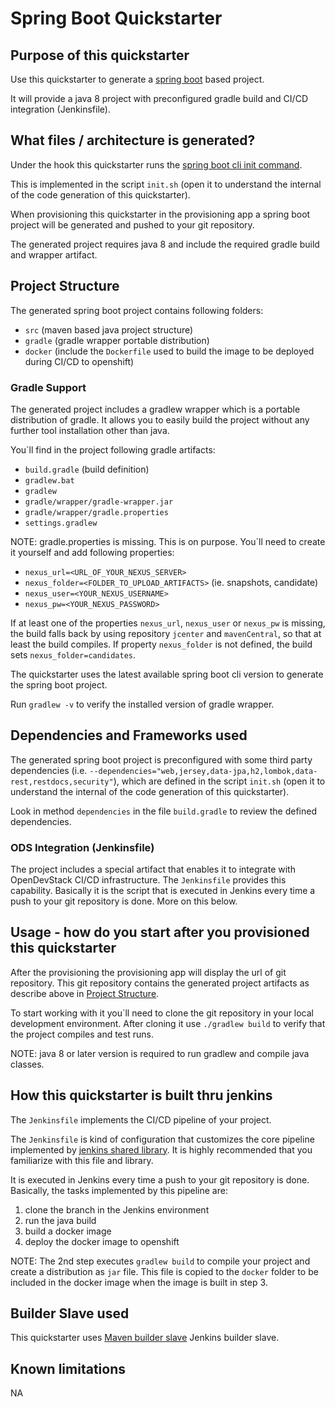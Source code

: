 # Spring Boot Quickstarter

## Purpose of this quickstarter
Use this quickstarter to generate a [spring boot](https://www.tutorialspoint.com/spring_boot/index.htm) based project.

It will provide a java 8 project with preconfigured gradle build and CI/CD integration (Jenkinsfile).

## What files / architecture is generated?
Under the hook this quickstarter runs the [spring boot cli init command](https://docs.spring.io/spring-boot/docs/current/reference/htmlsingle/#cli-init).

This is implemented in the script ```init.sh``` (open it to understand the internal of the code generation of this quickstarter).

When provisioning this quickstarter in the provisioning app a spring boot project will be generated and pushed to your git repository.

The generated project requires java 8 and include the required gradle build and wrapper artifact.

## Project Structure
The generated spring boot project contains following folders:
+ ```src``` (maven based java project structure)
+ ```gradle``` (gradle wrapper portable distribution)
+ ```docker``` (include the ```Dockerfile``` used to build the image to be deployed during CI/CD to openshift)

### Gradle Support
The generated project includes a gradlew wrapper which is a portable distribution of gradle.
It allows you to easily build the project without any further tool installation other than java.    

You´ll find in the project following gradle artifacts:
+ ```build.gradle``` (build definition)
+ ```gradlew.bat```
+ ```gradlew```
+ ```gradle/wrapper/gradle-wrapper.jar```
+ ```gradle/wrapper/gradle.properties```
+ ```settings.gradlew```

NOTE: gradle.properties is missing. This is on purpose. You´ll need to create it yourself and add following properties:
+ ```nexus_url=<URL_OF_YOUR_NEXUS_SERVER>```
+ ```nexus_folder=<FOLDER_TO_UPLOAD_ARTIFACTS>``` (ie. snapshots, candidate)
+ ```nexus_user=<YOUR_NEXUS_USERNAME>```
+ ```nexus_pw=<YOUR_NEXUS_PASSWORD>```

If at least one of the properties `nexus_url`, `nexus_user` or  `nexus_pw` is missing, the build falls back by using repository `jcenter` and `mavenCentral`, so that at least the build compiles.
If property `nexus_folder` is not defined, the build sets `nexus_folder=candidates`.

The quickstarter uses the latest available spring boot cli version to generate the spring boot project.

Run ```gradlew -v``` to verify the installed version of gradle wrapper.

## Dependencies and Frameworks used
The generated spring boot project is preconfigured with some third party dependencies (i.e. ```--dependencies="web,jersey,data-jpa,h2,lombok,data-rest,restdocs,security"```), which are defined in the script ```init.sh``` (open it to understand the internal of the code generation of this quickstarter).

Look in method ```dependencies``` in the file ```build.gradle``` to review the defined dependencies.   

### ODS Integration (Jenkinsfile)
The project includes a special artifact that enables it to integrate with OpenDevStack CI/CD infrastructure.
The ```Jenkinsfile``` provides this capability.
Basically it is the script that is executed in Jenkins every time a push to your git repository is done. More on this below.

## Usage - how do you start after you provisioned this quickstarter
After the provisioning the provisioning app will display the url of git repository.
This git repository contains the generated project artifacts as describe above in [Project Structure](#project-structure). 

To start working with it you´ll need to clone the git repository in your local development environment.
After cloning it use ```./gradlew build``` to verify that the project compiles and test runs.

NOTE: java 8 or later version is required to run gradlew and compile java classes.     

## How this quickstarter is built thru jenkins
The ```Jenkinsfile``` implements the CI/CD pipeline of your project.

The ```Jenkinsfile``` is kind of configuration that customizes the core pipeline implemented by [jenkins shared library](https://github.com/opendevstack/ods-jenkins-shared-library).
It is highly recommended that you familiarize with this file and library.
 
It is executed in Jenkins every time a push to your git repository is done.
Basically, the tasks implemented by this pipeline are:
1. clone the branch in the Jenkins environment
1. run the java build
1. build a docker image
1. deploy the docker image to openshift

NOTE: The 2nd step executes ```gradlew build``` to compile your project and create a distribution as ```jar``` file. 
This file is copied to the ```docker``` folder to be included in the docker image when the image is built in step 3.  

## Builder Slave used

This quickstarter uses
[Maven builder slave](https://github.com/opendevstack/ods-project-quickstarters/tree/master/jenkins-slaves/maven) Jenkins builder slave.

## Known limitations

NA
